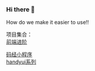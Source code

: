 ### Hi there 👋

How do we make it easier to use!!

<!--
**sayid760/sayid760** is a ✨ _special_ ✨ repository because its `README.md` (this file) appears on your GitHub profile.

Here are some ideas to get you started:

- 🔭 I’m currently working on ...
- 🌱 I’m currently learning ...
- 👯 I’m looking to collaborate on ...
- 🤔 I’m looking for help with ...
- 💬 Ask me about ...
- 📫 How to reach me: ...
- 😄 Pronouns: ...
- ⚡ Fun fact: ...

[![Anurag's github stats](https://github-readme-stats.vercel.app/api?username=anuraghazra)](https://github.com/anuraghazra/github-readme-stats)
-->

项目集合：</br>
[前端进阶](https://sayid760.gitee.io/front-end-note/) </br>
<!-- [前端思维导图](https://www.yuque.com/u469025/kb) -->
[码经小程序](https://github.com/sayid760/fe-daily-question)  </br>
[handyui系列](https://github.com/handyui)
